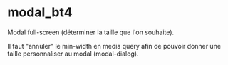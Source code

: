 # modal_bt4

Modal full-screen (déterminer la taille que l'on souhaite).

Il faut "annuler" le min-width en media query afin de pouvoir donner une taille personnaliser au modal (modal-dialog).
